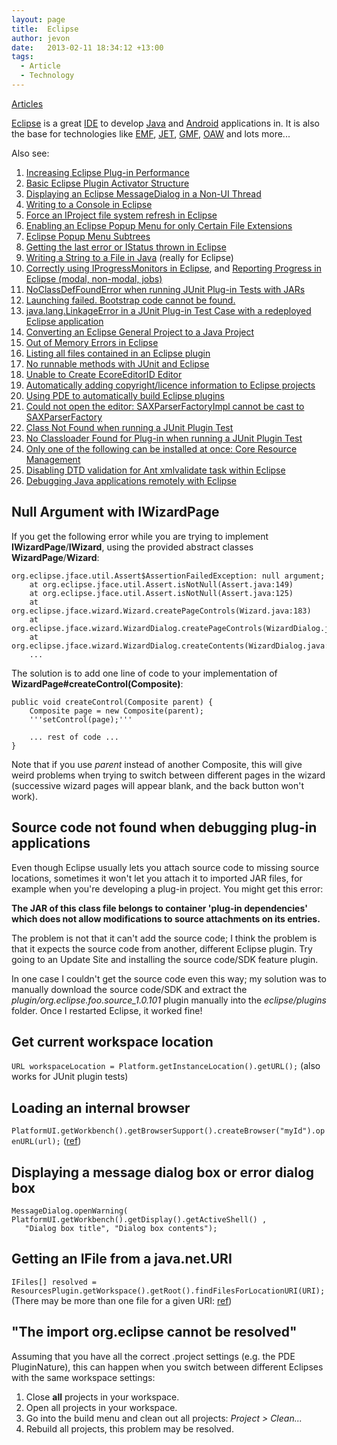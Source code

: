 ```yaml
---
layout: page
title:  Eclipse
author: jevon
date:   2013-02-11 18:34:12 +13:00
tags:
  - Article
  - Technology
---
```


[Articles](articles.md)

[Eclipse](eclipse.md) is a great [IDE](ide.md) to develop [Java](java.md) and [Android](android.md) applications in. It is also the base for technologies like [EMF](emf.md), [JET](jet.md), [GMF](gmf.md), [OAW](oaw.md) and lots more...

Also see:
1. [Increasing Eclipse Plug-in Performance](increasing-eclipse-plug-in-performance.md)
1. [Basic Eclipse Plugin Activator Structure](basic-eclipse-plugin-activator-structure.md)
1. [Displaying an Eclipse MessageDialog in a Non-UI Thread](displaying-an-eclipse-messagedialog-in-a-non-ui-thread.md)
1. [Writing to a Console in Eclipse](writing-to-a-console-in-eclipse.md)
1. [Force an IProject file system refresh in Eclipse](force-an-iproject-file-system-refresh-in-eclipse.md)
1. [Enabling an Eclipse Popup Menu for only Certain File Extensions](enabling-an-eclipse-popup-menu-for-only-certain-file-extensions.md)
1. [Eclipse Popup Menu Subtrees](eclipse-popup-menu-subtrees.md)
1. [Getting the last error or IStatus thrown in Eclipse](getting-the-last-error-or-istatus-thrown-in-eclipse.md)
1. [Writing a String to a File in Java](writing-a-string-to-a-file-in-java.md) (really for Eclipse)
1. <a href="http://www.eclipse.org/articles/Article-Progress-Monitors/article.html">Correctly using IProgressMonitors in Eclipse</a>, and <a href="http://book.javanb.com/eclipse-rich-client-platform-designing-coding-and-packaging-java-applications-oct-2005/ch17lev1sec8.html">Reporting Progress in Eclipse (modal, non-modal, jobs)</a>
1. [NoClassDefFoundError when running JUnit Plug-in Tests with JARs](noclassdeffounderror-when-running-junit-plug-in-tests-with-jars.md)
1. [Launching failed. Bootstrap code cannot be found.](launching-failed-bootstrap-code-cannot-be-found-.md)
1. [java.lang.LinkageError in a JUnit Plug-in Test Case with a redeployed Eclipse application](java-lang-linkageerror-in-a-junit-plug-in-test-case-with-a-redeployed-eclipse-application.md)
1. <a href="http://www.mularien.com/blog/2007/12/05/quick-tip-convert-an-eclipse-general-project-to-a-java-project/">Converting an Eclipse General Project to a Java Project</a>
1. [Out of Memory Errors in Eclipse](out-of-memory-errors-in-eclipse.md)
1. [Listing all files contained in an Eclipse plugin](listing-all-files-contained-in-an-eclipse-plugin.md)
1. [No runnable methods with JUnit and Eclipse](no-runnable-methods-with-junit-and-eclipse.md)
1. [Unable to Create EcoreEditorID Editor](unable-to-create-ecoreeditorid-editor.md)
1. <a href="http://www.wdev91.com/?p=cpw">Automatically adding copyright/licence information to Eclipse projects</a>
1. <a href="http://www.vogella.de/articles/EclipsePDEBuild/article.html">Using PDE to automatically build Eclipse plugins</a>
1. [Could not open the editor: SAXParserFactoryImpl cannot be cast to SAXParserFactory](could-not-open-the-editor-saxparserfactoryimpl-cannot-be-cast-to-saxparserfactory.md)
1. [Class Not Found when running a JUnit Plugin Test](class-not-found-when-running-a-junit-plugin-test.md)
1. [No Classloader Found for Plug-in when running a JUnit Plugin Test](no-classloader-found-for-plug-in-when-running-a-junit-plugin-test.md)
1. [Only one of the following can be installed at once: Core Resource Management](only-one-of-the-following-can-be-installed-at-once-core-resource-management.md)
1. [Disabling DTD validation for Ant xmlvalidate task within Eclipse](disabling-dtd-validation-for-ant-xmlvalidate-task-within-eclipse.md)
1. <a href="http://www.ibm.com/developerworks/java/library/os-eclipse-javadebug/index.html">Debugging Java applications remotely with Eclipse</a>

## Null Argument with IWizardPage
If you get the following error while you are trying to implement **IWizardPage**/**IWizard**, using the provided abstract classes **WizardPage**/**Wizard**:

```
org.eclipse.jface.util.Assert$AssertionFailedException: null argument;
	at org.eclipse.jface.util.Assert.isNotNull(Assert.java:149)
	at org.eclipse.jface.util.Assert.isNotNull(Assert.java:125)
	at org.eclipse.jface.wizard.Wizard.createPageControls(Wizard.java:183)
	at org.eclipse.jface.wizard.WizardDialog.createPageControls(WizardDialog.java:611)
	at org.eclipse.jface.wizard.WizardDialog.createContents(WizardDialog.java:502)
	...
```

The solution is to add one line of code to your implementation of **WizardPage#createControl(Composite)**:

```
public void createControl(Composite parent) {
	Composite page = new Composite(parent);
	'''setControl(page);'''

	... rest of code ...
}
```

Note that if you use _parent_ instead of another Composite, this will give weird problems when trying to switch between different pages in the wizard (successive wizard pages will appear blank, and the back button won't work).

## Source code not found when debugging plug-in applications
Even though Eclipse usually lets you attach source code to missing source locations, sometimes it won't let you attach it to imported JAR files, for example when you're developing a plug-in project. You might get this error:

**The JAR of this class file belongs to container 'plug-in dependencies' which does not allow modifications to source attachments on its entries.**

The problem is not that it can't add the source code; I think the problem is that it expects the source code from another, different Eclipse plugin. Try going to an Update Site and installing the source code/SDK feature plugin.

In one case I couldn't get the source code even this way; my solution was to manually download the source code/SDK and extract the _plugin/org.eclipse.foo.source_1.0.101_ plugin manually into the _eclipse/plugins_ folder. Once I restarted Eclipse, it worked fine!

## Get current workspace location
`URL workspaceLocation = Platform.getInstanceLocation().getURL();` (also works for JUnit plugin tests)

## Loading an internal browser
`PlatformUI.getWorkbench().getBrowserSupport().createBrowser("myId").openURL(url);`
(<a href="http://www.eclipsezone.com/eclipse/forums/t78519.html">ref</a>)

## Displaying a message dialog box or error dialog box
```
MessageDialog.openWarning( PlatformUI.getWorkbench().getDisplay().getActiveShell() ,
   "Dialog box title", "Dialog box contents");
```

## Getting an IFile from a java.net.URI
`IFiles[] resolved = ResourcesPlugin.getWorkspace().getRoot().findFilesForLocationURI(URI);`
(There may be more than one file for a given URI: <a href="http://dev.eclipse.org/newslists/news.eclipse.platform.rcp/msg28131.html">ref</a>)

## "The import org.eclipse cannot be resolved"
Assuming that you have all the correct .project settings (e.g. the PDE PluginNature), this can happen when you switch between different Eclipses with the same workspace settings:

1. Close **all** projects in your workspace.
1. Open all projects in your workspace.
1. Go into the build menu and clean out all projects: _Project > Clean..._
1. Rebuild all projects, this problem may be resolved.
